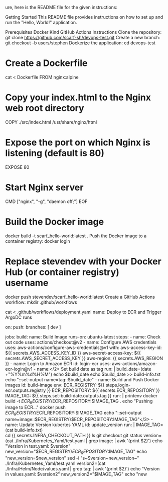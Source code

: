 ure, here is the README file for the given instructions:

Getting Started
This README file provides instructions on how to set up and run the "Hello, World!" application.

Prerequisites
Docker
Kind
GitHub Actions
Instructions
Clone the repository:
git clone https://github.com/scarf-sh/devops-test.git
Create a new branch:
git checkout -b users/stephen
Dockerize the application:
cd devops-test

# Create a Dockerfile
cat <<EOF > Dockerfile
FROM nginx:alpine

# Copy your index.html to the Nginx web root directory
COPY ./src/index.html /usr/share/nginx/html

# Expose the port on which Nginx is listening (default is 80)
EXPOSE 80

# Start Nginx server
CMD ["nginx", "-g", "daemon off;"]
EOF

# Build the Docker image
docker build -t scarf_hello-world:latest .
Push the Docker image to a container registry:
docker login

# Replace stevendev with your Docker Hub (or container registry) username
docker push stevendev/scarf_hello-world:latest
Create a GitHub Actions workflow:
mkdir .github/workflows

cat <<EOF > .github/workflows/deployment.yaml
name: Deploy to ECR and Trigger ArgoDC runs

on:
  push:
    branches: [ dev ]

jobs:
  build:
    name: Build Image
    runs-on: ubuntu-latest
    steps:
      - name: Check out code
        uses: actions/checkout@v2
      - name: Configure AWS credentials
        uses: aws-actions/configure-aws-credentials@v1
        with:
          aws-access-key-id: ${{ secrets.AWS_ACCESS_KEY_ID }}
          aws-secret-access-key: ${{ secrets.AWS_SECRET_ACCESS_KEY }}
          aws-region: <span class="math-inline">\{\{ secrets\.AWS\_REGION \}\}
\- name\: Login to Amazon ECR
id\: login\-ecr
uses\: aws\-actions/amazon\-ecr\-login@v1
\- name\:</2\> Set build date as tag
run\: \|
build\_date\=</span>(date +"%Y%m%d%H%M")
          echo $build_date
          echo $build_date >> build-info.txt
          echo "::set-output name=tag::$build_date"
      - name: Build and Push Docker images
        id: build-image
        env:
          ECR_REGISTRY: ${{ steps.login-ecr.outputs.registry }}
          ECR_REPOSITORY: ${{ secrets.ECR_REPOSITORY }}
          IMAGE_TAG: ${{ steps.set-build-date.outputs.tag }}
        run: |
          printenv
          docker build -t $ECR_REGISTRY/$ECR_REPOSITORY:$IMAGE_TAG .
          echo "Pushing image to ECR..."
          docker push $ECR_REGISTRY/$ECR_REPOSITORY:$IMAGE_TAG
          echo "::set-output name=image::$ECR_REGISTRY/$ECR_REPOSITORY:<span class="math-inline">IMAGE\_TAG"</3\>
\- name\: Update Version kubertes YAML
id\: update\_version
run\: \|
IMAGE\_TAG\=</span>(cat build-info.txt)  
          cd <span class="math-inline">\{\{ secrets\.INFRA\_CHECKOUT\_PATH \}\}
ls
git checkout
git status
version\=</span>(cat ./Infra/Kubernetes_Yaml/test.yaml | grep image: | awk '{print $2}')
          echo "Version in test.yaml: $version"
          new_version="$ECR_REGISTRY/$ECR_REPOSITORY:$IMAGE_TAG"
          echo "new_version=$new_version"
          sed -i "s~$version~<span class="math-inline">new\_version\~" \./Infra/Kubernetes\_Yaml/test\.yaml
version2\=</span>(cat ./Infra/Helm/Node/values.yaml | grep tag: | awk '{print $2}')
          echo "Version in values.yaml: $version2"
          new_version2="$IMAGE_TAG"
          echo "new
